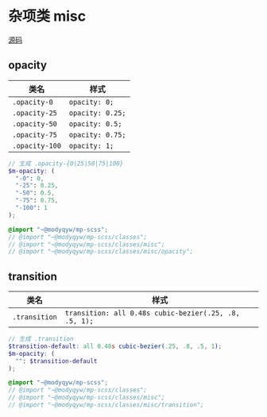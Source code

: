 # 杂项类 misc

[源码](https://github.com/ModyQyW/mp-scss/blob/main/classes/misc)

## opacity

|类名|样式|
|---|---|
|`.opacity-0`|`opacity: 0;`|
|`.opacity-25`|`opacity: 0.25;`|
|`.opacity-50`|`opacity: 0.5;`|
|`.opacity-75`|`opacity: 0.75;`|
|`.opacity-100`|`opacity: 1;`|

```scss
// 生成 .opacity-{0|25|50|75|100}
$m-opacity: (
  "-0": 0,
  "-25": 0.25,
  "-50": 0.5,
  "-75": 0.75,
  "-100": 1
);

@import "~@modyqyw/mp-scss";
// @import "~@modyqyw/mp-scss/classes";
// @import "~@modyqyw/mp-scss/classes/misc";
// @import "~@modyqyw/mp-scss/classes/misc/opacity";
```

## transition

|类名|样式|
|---|---|
|`.transition`|`transition: all 0.48s cubic-bezier(.25, .8, .5, 1);`|

```scss
// 生成 .transition
$transition-default: all 0.48s cubic-bezier(.25, .8, .5, 1);
$m-opacity: (
  "": $transition-default
);

@import "~@modyqyw/mp-scss";
// @import "~@modyqyw/mp-scss/classes";
// @import "~@modyqyw/mp-scss/classes/misc";
// @import "~@modyqyw/mp-scss/classes/misc/transition";
```
